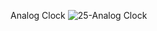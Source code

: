 Analog Clock
![25-Analog Clock](https://github.com/rabiaztoprak/JAVASCRIPT-PROJECTS/assets/80384765/344cf83d-86e0-4fab-9ffe-69b0fbe5d584)
